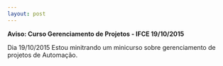 ```yaml
---
layout: post
---
```

**Aviso: Curso Gerenciamento de Projetos - IFCE 19/10/2015**

Dia 19/10/2015 Estou minitrando um minicurso sobre gerenciamento de projetos de Automação.
